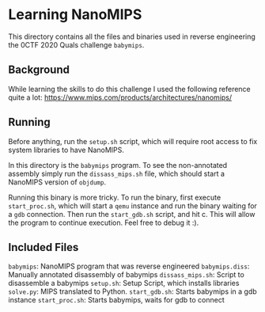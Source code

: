 # Learning NanoMIPS
This directory contains all the files and binaries used in reverse engineering
the 0CTF 2020 Quals challenge `babymips`.

## Background
While learning the skills to do this challenge I used the following reference
quite a lot: https://www.mips.com/products/architectures/nanomips/

## Running
Before anything, run the `setup.sh` script, which will require root access to
fix system libraries to have NanoMIPS. 

In this directory is the `babymips` program. To see the non-annotated assembly
simply run the `dissass_mips.sh` file, which should start a NanoMIPS version of
`objdump`. 

Running this binary is more tricky. To run the binary, first execute
`start_proc.sh`, which will start a `qemu` instance and run the binary waiting
for a `gdb` connection. Then run the `start_gdb.sh` script, and hit c. This will
allow the program to continue execution. Feel free to debug it :).

## Included Files
`babymips`: NanoMIPS program that was reverse engineered
`babymips.diss`: Manually annotated disassembly of babymips
`dissass_mips.sh`: Script to disassemble a babymips
`setup.sh`: Setup Script, which installs libraries
`solve.py`: MIPS translated to Python.
`start_gdb.sh`: Starts babymips in a gdb instance
`start_proc.sh`: Starts babymips, waits for gdb to connect

